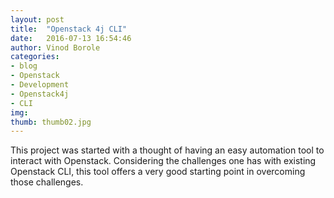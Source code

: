 ```yaml
---
layout: post
title:  "Openstack 4j CLI"
date:   2016-07-13 16:54:46
author: Vinod Borole
categories: 
- blog
- Openstack
- Development
- Openstack4j
- CLI
img:
thumb: thumb02.jpg
---
```


This project was started with a thought of having an easy automation tool to interact with Openstack. Considering the challenges one has with existing Openstack CLI, this tool offers a very good starting point in overcoming those challenges.

